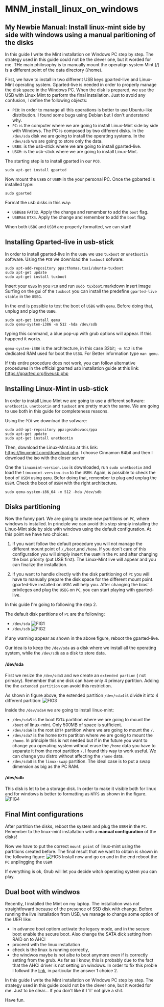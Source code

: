# MNM_install_linux_on_windows


##  My Newbie Manual: Install linux-mint side by side with windows using a manual paritioning of the disks



In this guide I write the Mint installation on Windows PC step by step.
The strategy used in this guide could not be the clever one, but it worded for me.
THe main philosophy is to manually mount the operatign system Mint (/) is a different point of the data directory (/home).

First, we have to install in two different USB keys  gparted-live and Linux-Mint operating system.
Gparted-live is needed in order to properly manage the disk space in the Windows PC.
When the disk is prepared, we use the USB with Linux Mint to perform the final installation.
Just to avoid  any confusion, I define the following objects:

* `PC0`: in order to manage all this operations is better to use Ubuntu-like distribution. I found some bugs using Debian but I don't understand why.
* `PC`: is the computer where we are going to install Linux-Mint side by side with Windows. The PC is composed by two different disks.
In the `/dev/sda` disk we are going to install the operating systems. In the `/dev/sdb` we are going to store only the data.
* `USBG`: is the usb-stick where we are going to install gparted-live.
* `USGM`: is the usb-stick where we are going to install Linux-Mint.

The starting step is to install gparted in our `PC0`.
```
sudo apt-get install gparted
```
Now mount the `USBG` or `USBM` in the your personal PC.
Once the gpbarted is installed type:
```
sudo gparted
```
Format the usb disks in this way:
* `USBG`as `FAT32`. Apply the change and remember to add the `boot` flag.
* `USBM`as `ETX4`. Apply the change and remember to add the `boot` flag.

When both `USBG` and `USBM` are properly formatted, we can start!

## Installing Gparted-live in usb-stick
In order to install gparted-live in the `USBG` we use `tuxboot` or `unetbootin` software.
Using the `PC0` we download the `tuxboot` sofware:
```
sudo apt-add-repository ppa:thomas.tsai/ubuntu-tuxboot
sudo apt-get update
sudo apt-get install tuxboot
```
Insert your `USBG` in you `PC0` and run `sudo tuxboot`.markdown insert image
Surfing on the gui of the `tuxboot` you can install the predefine `gparted-live stable` in the `USBG`.

In the end is possible to test the  boot of `USBG` with `qemu`. Before doing that, unplug and plug the `USBG`.
```
sudo apt-get install qemu
sudo qemu-system-i386 -m 512 -hda /dev/sdb
```
typing this command, a blue pop-up with grub options will appear. If this happend it works.

 `qemu-system-i386` is the architecture, in this case 32bit; `-m 512` is the dedicated RAM used for boot the `USBG`. For Better information type `man qemu`.


If this entire procedure does not work, you can follow alternative procedures in the official gparted usb installation guide at this link:
https://gparted.org/liveusb.php

## Installing Linux-Mint in usb-stick
In order to install Linux-Mint we are going to use a different software: `unetbootin`.
`unetbootin` and `tuxboot` are pretty much the same. We are going to use both in this guide for completeness reasons.


Using the `PC0` we download the sofware:
```
sudo add-apt-repository ppa:gezakovacs/ppa
sudo apt-get update
sudo apt-get install unetbootin
```
Then, download the Linux-Mint.iso at this link: https://linuxmint.com/download.php.
I choose Cinnamon 64bit and then I download the iso with the closer server

One the `linuxmint-version.iso` is downloaded, run `sudo unetbootin` and load the `linuxmint-version.iso` to the `USBM`.
Again, is possible to check the boot of `USBM` using `qemu`. Befor doing that, remember to plug and unplug the `USBM`.
Check the boot of `USBM` with the right architecture.

```
sudo qemu-system-i86_64 -m 512 -hda /dev/sdb
```

## Disks partitioning
Now the funny part. We are going to create new partitions on `PC`, where windows is installed.
In principle we can avoid this step simply installing the Linux-MInt side by side with windows using the default configuration. At this point we have two choices:
1. If you want follow the default procedure you will not manage the different mount point of `/`,`/boot`,and `/home`. If you don't care of this configuration you will simply insert the `USBM` in the `PC` and after changing the bios priority (put USB first). The Linux-Mint live will appear and you can finalize the installation.

2. If you want to handle directly with the disk partitioning of `PC` you will  have to manually prepare the disk space for the different mount point. gparted-live installed on `USBG` will help you.
After changing the bios' privileges and plug the `USBG` on `PC`, you can  start playing with gparted-live.

In this guide I'm going to following the step 2.


The default disk partitions of `PC` are the following:
* `/dev/sda`
![FIG1](/Fig/old_disk_sda.jpg)
* `/dev/sdb`
![FIG2](/Fig/old_disk_sdb.jpg)

if any warning appear as shown in the above figure, reboot the gparted-live.


Our idea is to keep the `/dev/sda` as a disk where we install all the operating system, while the `/dev/sdb` as a disk to store data.


#### /dev/sda

First we resize the `/dev/sda3` and we create an `extended partion` ( not primary). Remember that one disk can have only 4 primary partition. Adding the the `extended partition` can avoid this restriction.

As shown in figure above, the  extended partition `/dev/sda4` is  divide it into 4 different partition:
![FIG3](/Fig/new_disk_sda.jpg)

Inside the `/dev/sda4` we are going to install linux-mint:
* `/dev/sda5` is the boot `EXT4` partition where we are going to mount the `/boot` of linux-mint. Only 500MB of space is sufficient.
* `/dev/sda6` is the root `EXT4` partition where we are going to mount the `/`.
* `/dev/sda7` is the home `EXT4` partition where we are gonig to mount the `/home`. In principle this is not needed but if in the future you want to change you operating system without erase the `/home` data you  have to separate it from  the root partition `/`. I found this way to work useful. We can change you distro without affecting the `/home` data.
* `/dev/sda8` is the `linux-swap` partition. The ideal case is to put a swap dimension as big as the PC RAM.

#### /dev/sdb
This disk is let to be a storage disk. In order to make it visible both for linux and for windows is better to formatting as `NTFS` as shown in the figure.
![FIG4](/Fig/new_disk_sdb.jpg)

## Final Mint configurations
After partition the disks, reboot the system and plug the `USBM` in the `PC`.
Remember to  the linux-mint installation with a **manual configuration** of the disks!

Now we have to put the correct `mount point` of linux-mint using the partitions created before.
The final result that we want to obtain is shown in the following figure:
![FIG5](/Fig/mint_disk_config.jpg)
Install now and go on and in the end reboot the `PC` unplingging the `USBM`


If everything is ok, Grub will let you decide witch operating system you can play.

## Dual boot with windwos
Recently, I installed the Mint on my laptop.
The installation was not straightfoward because of the presence of SSD disk with change.
Before running the live installation from USB, we manage to change some option of the UEFI like:
* In advance boot optiom activate the legacy mode,  and in the secure boot enable the secure boot.
Also change the SATA dick setting from RAID on to AHCI
* proceed with the linux installation
* check is the linux is running correctly,
* the windwos maybe is not albe to boot anymore even if is correctly setting from the grub. 
As far as I know, this is probably due to the fact that the AHCI driver is not setting on windows. 
In order to fix this proble I followd the [link](https://askubuntu.com/questions/963087/install-dual-boot-ubuntu-with-windows-10-and-raid-on), in particular the answer 1 choice 2.



In this guide I write the Mint installation on Windows PC step by step.
The strategy used in this guide could not be the clever one, but it worded for me.
Just  to be clear... If you don't like it I 'll' not give a shit.

Have fun.
